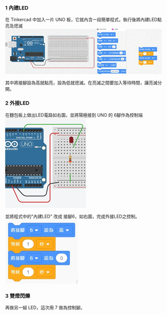 ### 1 內建LED
在 Tinkercad 中加入一片 UNO 板，它就內含一段簡單程式，執行後將內建LED點亮及熄滅
![1.jpg](1.jpg)

其中將接腳設為高就點亮，設為低就熄滅。在亮滅之間要加入等待時間，讓亮滅分開。

### 2 外接LED
在麵包板上做出LED電路如右圖，並將陽極接到 UNO 的 6腳作為控制端
![2.jpg](2.jpg)

並將程式中的"內建LED" 改成 接腳6，如右圖，完成外接LED之控制。
![3.jpg](3.jpg)

### 3 雙燈閃爍
再做另一組 LED，這次用 7 做為控制腳。
